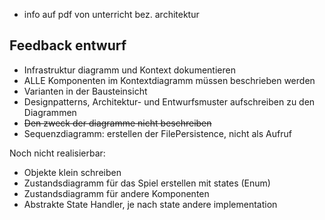 - info auf pdf von unterricht bez. architektur

## Feedback entwurf
- Infrastruktur diagramm und Kontext dokumentieren
- ALLE Komponenten im Kontextdiagramm müssen beschrieben werden
- Varianten in der Bausteinsicht
- Designpatterns, Architektur- und Entwurfsmuster aufschreiben zu den Diagrammen
- ~~Den zweck der diagramme nicht beschreiben~~
- Sequenzdiagramm: erstellen der FilePersistence, nicht als Aufruf

Noch nicht realisierbar:
- Objekte klein schreiben
- Zustandsdiagramm für das Spiel erstellen mit states (Enum)
- Zustandsdiagramm für andere Komponenten
- Abstrakte State Handler, je nach state andere implementation
